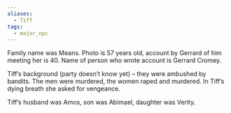 ```yaml
---
aliases:
  - Tiff
tags:
  - major_npc
---
```

Family name was Means. Photo is 57 years old, account by Gerrard of him meeting her is 40. Name of person who wrote account is Gerrard Cromey.

Tiff’s background (party doesn’t know yet) – they were ambushed by bandits. The men were murdered, the women raped and murdered. In Tiff’s dying breath she asked for vengeance.

Tiff’s husband was Amos, son was Abimael, daughter was Verity.